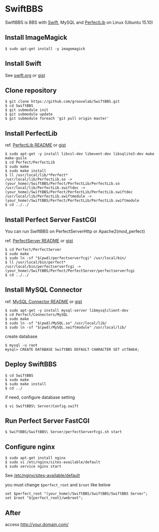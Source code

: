 # SwiftBBS

SwiftBBS is BBS with [Swift](https://github.com/apple/swift), MySQL and [PerfectLib](https://github.com/PerfectlySoft/Perfect) on Linux (Ubuntu 15.10)

## Install ImageMagick

```
$ sudo apt-get install -y imagemagick
```

## Install Swift

See [swift.org](https://swift.org/getting-started/#installing-swift) or [gist](https://gist.github.com/groovelab/dc2a434e2db0b27320ac#swift%E3%81%AE%E3%82%A4%E3%83%B3%E3%82%B9%E3%83%88%E3%83%BC%E3%83%AB)

## Clone repository

```
$ git clone https://github.com/groovelab/SwiftBBS.git
$ cd SwiftBBS
$ git submodule init
$ git submodule update
$ git submodule foreach 'git pull origin master'
```

## Install PerfectLib

ref. [PerfectLib README](https://github.com/PerfectlySoft/Perfect/tree/master/PerfectLib#perfectlib) or [gist](https://gist.github.com/groovelab/dc2a434e2db0b27320ac#perfectlib-%E3%82%A4%E3%83%B3%E3%82%B9%E3%83%88%E3%83%BC%E3%83%AB)

```
$ sudo apt-get -y install libssl-dev libevent-dev libsqlite3-dev make make-guile
$ cd Perfect/PerfectLib
$ sudo make
$ sudo make install
$ ll /usr/local/lib/*Perfect*
/usr/local/lib/PerfectLib.so -> (your_home)/SwiftBBS/Perfect/PerfectLib/PerfectLib.so
/usr/local/lib/PerfectLib.swiftdoc -> (your_home)/SwiftBBS/Perfect/PerfectLib/PerfectLib.swiftdoc
/usr/local/lib/PerfectLib.swiftmodule -> (your_home)/SwiftBBS/Perfect/PerfectLib/PerfectLib.swiftmodule
$ cd ../../ 
```

## Install Perfect Server FastCGI

You can run SwiftBBS on PerfectServerHttp or Apache2(mod_perfect)

ref. [PerfectServer README](https://github.com/PerfectlySoft/Perfect/tree/master/PerfectServer#perfect-server) or [gist](https://gist.github.com/groovelab/dc2a434e2db0b27320ac#perfectserver%E3%82%92%E3%82%A4%E3%83%B3%E3%82%B9%E3%83%88%E3%83%BC%E3%83%AB)

```
$ cd Perfect/PerfectServer
$ sudo make
$ sudo ln -sf "$(pwd)/perfectserverfcgi" /usr/local/bin/
$ ll /usr/local/bin/perfect*
/usr/local/bin/perfectserverfcgi -> (your_home)/SwiftBBS/Perfect/PerfectServer/perfectserverfcgi
$ cd ../../
```

## Install MySQL Connector
ref. [MySQL Connector README](https://github.com/PerfectlySoft/Perfect/tree/master/Connectors/MySQL) or [gist](https://gist.github.com/groovelab/d26e573273ebd2c3d3b7)

```
$ sudo apt-get -y install mysql-server libmysqlclient-dev
$ cd Perfect/Connectors/MySQL
$ sudo make
$ sudo ln -sf "$(pwd)/MySQL.so" /usr/local/lib/
$ sudo ln -sf "$(pwd)/MySQL.swiftmodule" /usr/local/lib/
```

create database

```
$ mysql -u root
mysql> CREATE DATABASE SwiftBBS DEFAULT CHARACTER SET utf8mb4;
```

## Deploy SwiftBBS

```
$ cd SwiftBBS
$ sudo make
$ sudo make install
$ cd ../
```

if need, configure database setting

```
$ vi SwiftBBS\ Server/Config.swift
```

## Run Perfect Server FastCGI

```
$ SwiftBBS/SwiftBBS\ Server/perfectServerFcgi.sh start
```

## Configure nginx

```
$ sudo apt-get install nginx
$ sudo vi /etc/nginx/sites-available/default
$ sudo service nginx start
```

See [/etc/nginx/sites-available/default](https://gist.github.com/groovelab/fae744207b96133ebd4a#file-your-domain-com)

you must change ```$perfect_root``` and ```$root``` like below

```
set $perfect_root "(your_home)/SwiftBBS/SwiftBBS/SwiftBBS Server";
set $root "${perfect_root}/webroot";
```
## After

access http://your.domain.com/


